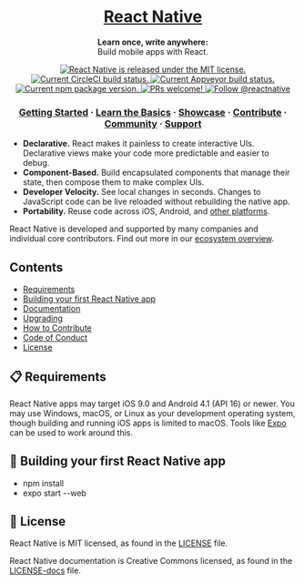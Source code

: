 <h1 align="center">
  <a href="https://facebook.github.io/react-native/">
    React Native
  </a>
</h1>

<p align="center">
  <strong>Learn once, write anywhere:</strong><br>
  Build mobile apps with React.
</p>

<p align="center">
  <a href="https://github.com/facebook/react-native/blob/master/LICENSE">
    <img src="https://img.shields.io/badge/license-MIT-blue.svg" alt="React Native is released under the MIT license." />
  </a>
  <a href="https://circleci.com/gh/facebook/react-native">
    <img src="https://circleci.com/gh/facebook/react-native.svg?style=shield" alt="Current CircleCI build status." />
  </a>
  <a href="https://ci.appveyor.com/project/facebook/react-native/branch/master">
    <img src="https://ci.appveyor.com/api/projects/status/g8d58ipi3auqdtrk/branch/master?svg=true" alt="Current Appveyor build status." />
  </a>
  <a href="https://www.npmjs.org/package/react-native">
    <img src="https://badge.fury.io/js/react-native.svg" alt="Current npm package version." />
  </a>
  <a href="https://facebook.github.io/react-native/docs/contributing">
    <img src="https://img.shields.io/badge/PRs-welcome-brightgreen.svg" alt="PRs welcome!" />
  </a>
  <a href="https://twitter.com/intent/follow?screen_name=reactnative">
    <img src="https://img.shields.io/twitter/follow/reactnative.svg?label=Follow%20@reactnative" alt="Follow @reactnative" />
  </a>
</p>

<h3 align="center">
  <a href="https://facebook.github.io/react-native/docs/getting-started">Getting Started</a>
  <span> · </span>
  <a href="https://facebook.github.io/react-native/docs/tutorial">Learn the Basics</a>
  <span> · </span>
  <a href="https://facebook.github.io/react-native/showcase.html">Showcase</a>
  <span> · </span>
  <a href="https://facebook.github.io/react-native/docs/contributing">Contribute</a>
  <span> · </span>
  <a href="https://facebook.github.io/react-native/en/help">Community</a>
  <span> · </span>
  <a href="https://github.com/facebook/react-native/blob/master/.github/SUPPORT.md">Support</a>
</h3>



- **Declarative.** React makes it painless to create interactive UIs. Declarative views make your code more predictable and easier to debug.
- **Component-Based.** Build encapsulated components that manage their state, then compose them to make complex UIs.
- **Developer Velocity.** See local changes in seconds. Changes to JavaScript code can be live reloaded without rebuilding the native app.
- **Portability.** Reuse code across iOS, Android, and [other platforms][p].

React Native is developed and supported by many companies and individual core contributors. Find out more in our [ecosystem overview][e].

[r]: https://reactjs.org/
[p]: https://facebook.github.io/react-native/docs/out-of-tree-platforms
[e]: https://github.com/facebook/react-native/blob/master/ECOSYSTEM.md

## Contents

- [Requirements](#-requirements)
- [Building your first React Native app](#-building-your-first-react-native-app)
- [Documentation](#-documentation)
- [Upgrading](#-upgrading)
- [How to Contribute](#-how-to-contribute)
- [Code of Conduct](#code-of-conduct)
- [License](#-license)


## 📋 Requirements

React Native apps may target iOS 9.0 and Android 4.1 (API 16) or newer. You may use Windows, macOS, or Linux as your development operating system, though building and running iOS apps is limited to macOS. Tools like [Expo](https://expo.io) can be used to work around this.

## 🎉 Building your first React Native app

- npm install 
- expo start --web

## 📄 License

React Native is MIT licensed, as found in the [LICENSE][l] file.

React Native documentation is Creative Commons licensed, as found in the [LICENSE-docs][ld] file.

[l]: https://github.com/facebook/react-native/blob/master/LICENSE
[ld]: https://github.com/facebook/react-native/blob/master/LICENSE-docs
